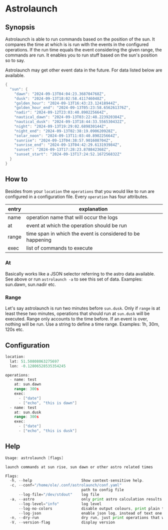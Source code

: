 # Astrolaunch

## Synopsis

Astrolaunch is able to run commands based on the position of the sun. It compares the time at which is is run with the events in the configured operations. If the run time equals the event considering the given range, the commands are run. It enables you to run stuff based on the sun's position so to say.

Astrolaunch may get other event data in the future. For data listed below are available.

```go mdox-exec="r -a"
{
  "sun": {
    "dawn": "2024-09-13T04:04:23.368704768Z",
    "dusk": "2024-09-13T18:02:58.411746048Z",
    "golden_hour": "2024-09-13T16:43:23.12418944Z",
    "golden_hour_end": "2024-09-13T05:23:58.656261376Z",
    "nadir": "2024-09-12T23:03:40.890225664Z",
    "nautical_dawn": "2024-09-13T03:22:48.223920384Z",
    "nautical_dusk": "2024-09-13T18:44:33.556530432Z",
    "night": "2024-09-13T19:29:02.689830144Z",
    "night_end": "2024-09-13T02:38:19.090620928Z",
    "solar_noon": "2024-09-13T11:03:40.890225664Z",
    "sunrise": "2024-09-13T04:38:57.901608704Z",
    "sunrise_end": "2024-09-13T04:42:29.613193984Z",
    "sunset": "2024-09-13T17:28:23.878842368Z",
    "sunset_start": "2024-09-13T17:24:52.167256832Z"
  }
}
```

## How to

Besides from your `location` the `operations` that you would like to run are configured in a configuration file. Every `operation` has four attributes.

| entry | explanation                                                |
|-------|------------------------------------------------------------|
| name  | operation name that will occur the logs                    |
| at    | event at which the operation should be run                 |
| range | time span in which the event is considered to be happening |
| exec  | list of commands to execute                                |

### At

Basically works like a JSON selector referring to the astro data available. See above or run `astrolaunch -a` to see this set of data. Examples: sun.dawn, sun.nadir etc.

### Range

Let's say astrolaunch is run two minutes before `sun.dusk`. Only if `range` is at least these two minutes, operations that should run at `sun.dusk` will be executed. Range only accounts to the time before. If an event is over, nothing will be run. Use a string to define a time range. Examples: 1h, 30m, 120s etc.

## Configuration

```go mdox-exec="tail -n+2 example/conf.yaml"
location:
  lat: 51.50808063275697
  lon: -0.12806528535354245

operations:
  - name: test
    at: sun.dawn
    range: 300s
    exec:
      - ["date"]
      - ["echo", "this is dawn"]
  - name: test
    at: sun.dusk
    range: 300s
    exec:
      - ["date"]
      - ["echo", "this is dusk"]
```

## Help

```go mdox-exec="r -h"
Usage: astrolaunch [flags]

launch commands at sun rise, sun dawn or other astro related times

Flags:
  -h, --help                      Show context-sensitive help.
  -c, --conf="/home/ole/.conf/astrolaunch/conf.yaml"
                                  path to config file
      --log-file="/dev/stdout"    log file
  -a, --astro                     only print astro calculation results
      --log-level="info"          log level
      --log-no-colors             disable output colours, print plain text
      --log-json                  enable json log, instead of text one
  -n, --dry-run                   dry run, just print operations that would run
  -V, --version-flag              display version
```
